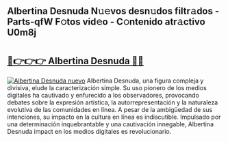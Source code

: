## Albertina Desnuda N𝚞𝚎vos desn𝚞dos filtr𝚊dos - Parts-qfW F𝚘tos vid𝚎o - C𝚘ntenido atr𝚊ctivo U0m8j

# <h2><a href="http://mb1i2o7.tromn.icu/?c=Albertina+Desnuda">🔗👉👉👉 Albertina Desnuda 🔗🔗</a></h2>

[![Albertina Desnuda nuevo](https://i.imgur.com/pEAQMta.gif)](http://mb1i2o7.tromn.icu/?c=Albertina+Desnuda)
Albertina Desnuda, una figura compleja y divisiva, elude la caracterización simple. Su uso pionero de los medios digitales ha cautivado y enfurecido a los observadores, provocando debates sobre la expresión artística, la autorrepresentación y la naturaleza evolutiva de las comunidades en línea. A pesar de la ambigüedad de sus intenciones, su impacto en la cultura en línea es indiscutible. Impulsado por una determinación inquebrantable y una cautivación innegable, Albertina Desnuda impact en los medios digitales es revolucionario.

